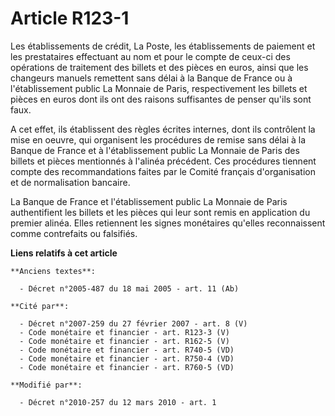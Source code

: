 # Article R123-1

Les établissements de crédit, La Poste, les établissements de paiement et les prestataires effectuant au nom et pour le
compte de ceux-ci des opérations de traitement des billets et des pièces en euros, ainsi que les changeurs manuels remettent
sans délai à la Banque de France ou à l'établissement public La Monnaie de Paris, respectivement les billets et pièces en
euros dont ils ont des raisons suffisantes de penser qu'ils sont faux.

A cet effet, ils établissent des règles écrites internes, dont ils contrôlent la mise en oeuvre, qui organisent les
procédures de remise sans délai à la Banque de France et à l'établissement public La Monnaie de Paris des billets et pièces
mentionnés à l'alinéa précédent. Ces procédures tiennent compte des recommandations faites par le Comité français
d'organisation et de normalisation bancaire. 

La Banque de France et l'établissement public La Monnaie de Paris authentifient les billets et les pièces qui leur sont remis
en application du premier alinéa. Elles retiennent les signes monétaires qu'elles reconnaissent comme contrefaits ou
falsifiés.

**Liens relatifs à cet article**

	**Anciens textes**:

	  - Décret n°2005-487 du 18 mai 2005 - art. 11 (Ab)

	**Cité par**:

	  - Décret n°2007-259 du 27 février 2007 - art. 8 (V)
	  - Code monétaire et financier - art. R123-3 (V)
	  - Code monétaire et financier - art. R162-5 (V)
	  - Code monétaire et financier - art. R740-5 (VD)
	  - Code monétaire et financier - art. R750-4 (VD)
	  - Code monétaire et financier - art. R760-5 (VD)

	**Modifié par**:

	  - Décret n°2010-257 du 12 mars 2010 - art. 1
